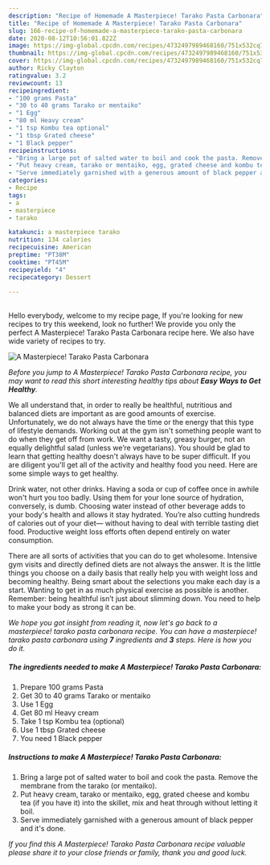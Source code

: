 ```yaml
---
description: "Recipe of Homemade A Masterpiece! Tarako Pasta Carbonara"
title: "Recipe of Homemade A Masterpiece! Tarako Pasta Carbonara"
slug: 166-recipe-of-homemade-a-masterpiece-tarako-pasta-carbonara
date: 2020-08-12T10:56:01.822Z
image: https://img-global.cpcdn.com/recipes/4732497989468160/751x532cq70/a-masterpiece-tarako-pasta-carbonara-recipe-main-photo.jpg
thumbnail: https://img-global.cpcdn.com/recipes/4732497989468160/751x532cq70/a-masterpiece-tarako-pasta-carbonara-recipe-main-photo.jpg
cover: https://img-global.cpcdn.com/recipes/4732497989468160/751x532cq70/a-masterpiece-tarako-pasta-carbonara-recipe-main-photo.jpg
author: Ricky Clayton
ratingvalue: 3.2
reviewcount: 13
recipeingredient:
- "100 grams Pasta"
- "30 to 40 grams Tarako or mentaiko"
- "1 Egg"
- "80 ml Heavy cream"
- "1 tsp Kombu tea optional"
- "1 tbsp Grated cheese"
- "1 Black pepper"
recipeinstructions:
- "Bring a large pot of salted water to boil and cook the pasta. Remove the membrane from the tarako (or mentaiko)."
- "Put heavy cream, tarako or mentaiko, egg, grated cheese and kombu tea (if you have it) into the skillet, mix and heat through without letting it boil."
- "Serve immediately garnished with a generous amount of black pepper and it&#39;s done."
categories:
- Recipe
tags:
- a
- masterpiece
- tarako

katakunci: a masterpiece tarako 
nutrition: 134 calories
recipecuisine: American
preptime: "PT38M"
cooktime: "PT45M"
recipeyield: "4"
recipecategory: Dessert

---
```

<br>
Hello everybody, welcome to my recipe page, If you're looking for new recipes to try this weekend, look no further! We provide you only the perfect A Masterpiece! Tarako Pasta Carbonara recipe here. We also have wide variety of recipes to try.
<br>


![A Masterpiece! Tarako Pasta Carbonara](https://img-global.cpcdn.com/recipes/4732497989468160/751x532cq70/a-masterpiece-tarako-pasta-carbonara-recipe-main-photo.jpg)

<i>Before you jump to A Masterpiece! Tarako Pasta Carbonara recipe, you may want to read this short interesting healthy tips about <strong>Easy Ways to Get Healthy</strong>.</i>

We all understand that, in order to really be healthful, nutritious and balanced diets are important as are good amounts of exercise. Unfortunately, we do not always have the time or the energy that this type of lifestyle demands. Working out at the gym isn't something people want to do when they get off from work. We want a tasty, greasy burger, not an equally delightful salad (unless we’re vegetarians). You should be glad to learn that getting healthy doesn't always have to be super difficult. If you are diligent you'll get all of the activity and healthy food you need. Here are some simple ways to get healthy.

Drink water, not other drinks. Having a soda or cup of coffee once in awhile won't hurt you too badly. Using them for your lone source of hydration, conversely, is dumb. Choosing water instead of other beverage adds to your body's health and allows it stay hydrated. You’re also cutting hundreds of calories out of your diet— without having to deal with terrible tasting diet food. Productive weight loss efforts often depend entirely on water consumption.

There are all sorts of activities that you can do to get wholesome. Intensive gym visits and directly defined diets are not always the answer. It is the little things you choose on a daily basis that really help you with weight loss and becoming healthy. Being smart about the selections you make each day is a start. Wanting to get in as much physical exercise as possible is another. Remember: being healthful isn’t just about slimming down. You need to help to make your body as strong it can be. 


<i>We hope you got insight from reading it, now let's go back to a masterpiece! tarako pasta carbonara recipe. You can have a masterpiece! tarako pasta carbonara using <strong>7</strong> ingredients and <strong>3</strong> steps. Here is how you do it.
</i>

##### The ingredients needed to make A Masterpiece! Tarako Pasta Carbonara:

1. Prepare 100 grams Pasta
1. Get 30 to 40 grams Tarako or mentaiko
1. Use 1 Egg
1. Get 80 ml Heavy cream
1. Take 1 tsp Kombu tea (optional)
1. Use 1 tbsp Grated cheese
1. You need 1 Black pepper


##### Instructions to make A Masterpiece! Tarako Pasta Carbonara:

1. Bring a large pot of salted water to boil and cook the pasta. Remove the membrane from the tarako (or mentaiko).
1. Put heavy cream, tarako or mentaiko, egg, grated cheese and kombu tea (if you have it) into the skillet, mix and heat through without letting it boil.
1. Serve immediately garnished with a generous amount of black pepper and it&#39;s done.


<i>If you find this A Masterpiece! Tarako Pasta Carbonara recipe valuable please share it to your close friends or family, thank you and good luck.</i>
